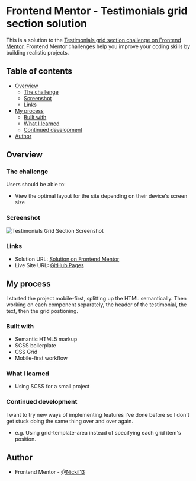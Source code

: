 # Frontend Mentor - Testimonials grid section solution

This is a solution to the [Testimonials grid section challenge on Frontend Mentor](https://www.frontendmentor.io/challenges/testimonials-grid-section-Nnw6J7Un7). Frontend Mentor challenges help you improve your coding skills by building realistic projects.

## Table of contents

- [Overview](#overview)
  - [The challenge](#the-challenge)
  - [Screenshot](#screenshot)
  - [Links](#links)
- [My process](#my-process)
  - [Built with](#built-with)
  - [What I learned](#what-i-learned)
  - [Continued development](#continued-development)
- [Author](#author)

## Overview

### The challenge

Users should be able to:

- View the optimal layout for the site depending on their device's screen size

### Screenshot

![Testimonials Grid Section Screenshot](https://user-images.githubusercontent.com/36387179/155017325-b68cc8a5-17f2-4968-a683-bb5b83837a11.png)

### Links

- Solution URL: [Solution on Frontend Mentor](https://www.frontendmentor.io/solutions/mobilefirst-testimonials-grid-with-scss-and-html-xb_Y9V_QH)
- Live Site URL: [GitHub Pages](https://nickil13.github.io/FEM-Testimonials-Grid-Section/)

## My process

I started the project mobile-first, splitting up the HTML semantically. Then working on each component separately, the header of the testimonial, the text, then the grid postioning.

### Built with

- Semantic HTML5 markup
- SCSS boilerplate
- CSS Grid
- Mobile-first workflow

### What I learned

- Using SCSS for a small project

### Continued development

I want to try new ways of implementing features I've done before so I don't get stuck doing the same thing over and over again.

- e.g. Using grid-template-area instead of specifying each grid item's position.

## Author

- Frontend Mentor - [@Nickil13](https://www.frontendmentor.io/profile/Nickil13)
